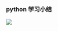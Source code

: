 ### python 学习小结

[![](https://img.shields.io/badge/language-python4.8-blue)](https://www.python.org/)
